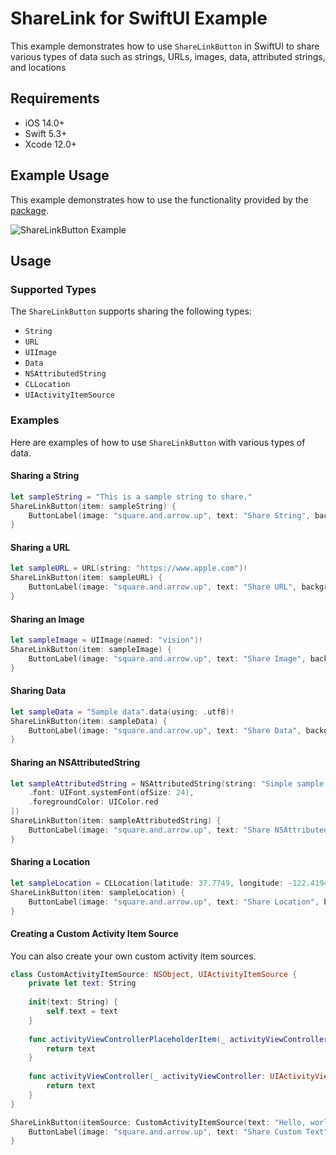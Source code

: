 # ShareLink for SwiftUI Example

This example demonstrates how to use `ShareLinkButton` in SwiftUI to share various types of data such as strings, URLs, images, data, attributed strings, and locations

## Requirements

- iOS 14.0+
- Swift 5.3+
- Xcode 12.0+

## Example Usage

This example demonstrates how to use the functionality provided by the [package](https://github.com/swiftuiux/sharelink-for-swiftui). 

![ShareLinkButton Example](https://github.com/swiftuiux/sharelink-for-swiftui-example/blob/main/img/sharelink_swiftui.jpeg)

## Usage

### Supported Types

The `ShareLinkButton` supports sharing the following types:
- `String`
- `URL`
- `UIImage`
- `Data`
- `NSAttributedString`
- `CLLocation`
- `UIActivityItemSource`

### Examples

Here are examples of how to use `ShareLinkButton` with various types of data.

#### Sharing a String

```swift
let sampleString = "This is a sample string to share."
ShareLinkButton(item: sampleString) {
    ButtonLabel(image: "square.and.arrow.up", text: "Share String", backgroundColor: .blue)
}
```

#### Sharing a URL

```swift
let sampleURL = URL(string: "https://www.apple.com")!
ShareLinkButton(item: sampleURL) {
    ButtonLabel(image: "square.and.arrow.up", text: "Share URL", backgroundColor: .green)
}
```

#### Sharing an Image

```swift
let sampleImage = UIImage(named: "vision")!
ShareLinkButton(item: sampleImage) {
    ButtonLabel(image: "square.and.arrow.up", text: "Share Image", backgroundColor: .orange)
}
```

#### Sharing Data

```swift
let sampleData = "Sample data".data(using: .utf8)!
ShareLinkButton(item: sampleData) {
    ButtonLabel(image: "square.and.arrow.up", text: "Share Data", backgroundColor: .purple)
}
```

#### Sharing an NSAttributedString

```swift
let sampleAttributedString = NSAttributedString(string: "Simple sample NSAttributedString", attributes: [
    .font: UIFont.systemFont(ofSize: 24),
    .foregroundColor: UIColor.red
])
ShareLinkButton(item: sampleAttributedString) {
    ButtonLabel(image: "square.and.arrow.up", text: "Share NSAttributedString", backgroundColor: .red)
}
```

#### Sharing a Location

```swift
let sampleLocation = CLLocation(latitude: 37.7749, longitude: -122.4194)
ShareLinkButton(item: sampleLocation) {
    ButtonLabel(image: "square.and.arrow.up", text: "Share Location", backgroundColor: .yellow, textColor: .blue)
}
```

#### Creating a Custom Activity Item Source

You can also create your own custom activity item sources.

```swift
class CustomActivityItemSource: NSObject, UIActivityItemSource {
    private let text: String
    
    init(text: String) {
        self.text = text
    }
    
    func activityViewControllerPlaceholderItem(_ activityViewController: UIActivityViewController) -> Any {
        return text
    }
    
    func activityViewController(_ activityViewController: UIActivityViewController, itemForActivityType activityType: UIActivity.ActivityType?) -> Any? {
        return text
    }
}

ShareLinkButton(itemSource: CustomActivityItemSource(text: "Hello, world!")) {
    ButtonLabel(image: "square.and.arrow.up", text: "Share Custom Text", backgroundColor: .blue)
}
```
